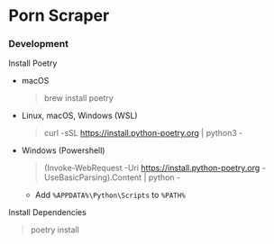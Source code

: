 # Porn Scraper

### Development
Install Poetry

- macOS
  > brew install poetry

- Linux, macOS, Windows (WSL)
  > curl -sSL https://install.python-poetry.org | python3 -

- Windows (Powershell)
  > (Invoke-WebRequest -Uri https://install.python-poetry.org -UseBasicParsing).Content | python -
  - Add `%APPDATA%\Python\Scripts` to `%PATH%`


Install Dependencies
> poetry install